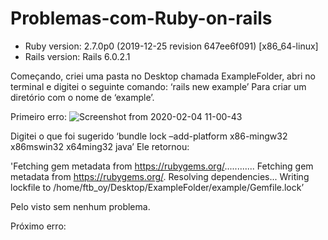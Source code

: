 # Problemas-com-Ruby-on-rails

* Ruby version: 2.7.0p0 (2019-12-25 revision 647ee6f091) [x86_64-linux]
* Rails version: Rails 6.0.2.1


Começando, criei uma pasta no Desktop chamada ExampleFolder, abri no terminal e digitei o seguinte comando:
‘rails new example’
Para criar um diretório com o nome de ‘example’.


Primeiro erro: 
![Screenshot from 2020-02-04 11-00-43](https://user-images.githubusercontent.com/60013328/73752911-869aea80-4740-11ea-8b98-83bd0a7333d6.png)

Digitei o que foi sugerido ‘bundle lock –add-platform x86-mingw32 x86mswin32 x64ming32 java’
Ele retornou:
            
'Fetching gem metadata from https://rubygems.org/............
 Fetching gem metadata from https://rubygems.org/.
 Resolving dependencies...
 Writing lockfile to /home/ftb_oy/Desktop/ExampleFolder/example/Gemfile.lock’

Pelo visto sem nenhum problema.

Próximo erro:
